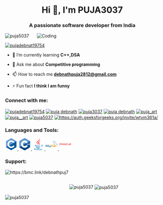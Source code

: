 <h1 align="center">Hi 👋, I'm PUJA3037</h1>
<h3 align="center">A passionate software developer from India</h3>
<img align="right" alt="Coding" width="400" src="https://startcoding.co.in/wp-content/uploads/2021/12/coding-for-kids.gif">

<p align="left"> <img src="https://komarev.com/ghpvc/?username=puja5037&label=Profile%20views&color=0e75b6&style=flat" alt="puja5037" /> </p>

<p align="left"> <a href="https://twitter.com/pujadebnat19754" target="blank"><img src="https://img.shields.io/twitter/follow/pujadebnat19754?logo=twitter&style=for-the-badge" alt="pujadebnat19754" /></a> </p>

- 🌱 I’m currently learning **C++,DSA**

- 💬 Ask me about **Competitive programming**

- 📫 How to reach me **debnathpuja2812@gmail.com**

- ⚡ Fun fact **I think I am funny**

<h3 align="left">Connect with me:</h3>
<p align="left">
<a href="https://twitter.com/pujadebnat19754" target="blank"><img align="center" src="https://raw.githubusercontent.com/rahuldkjain/github-profile-readme-generator/master/src/images/icons/Social/twitter.svg" alt="pujadebnat19754" height="30" width="40" /></a>
<a href="https://linkedin.com/in/puja debnath" target="blank"><img align="center" src="https://raw.githubusercontent.com/rahuldkjain/github-profile-readme-generator/master/src/images/icons/Social/linked-in-alt.svg" alt="puja debnath" height="30" width="40" /></a>
<a href="https://stackoverflow.com/users/puja3037" target="blank"><img align="center" src="https://raw.githubusercontent.com/rahuldkjain/github-profile-readme-generator/master/src/images/icons/Social/stack-overflow.svg" alt="puja3037" height="30" width="40" /></a>
<a href="https://fb.com/puja debnath" target="blank"><img align="center" src="https://raw.githubusercontent.com/rahuldkjain/github-profile-readme-generator/master/src/images/icons/Social/facebook.svg" alt="puja debnath" height="30" width="40" /></a>
<a href="https://instagram.com/puja_art" target="blank"><img align="center" src="https://raw.githubusercontent.com/rahuldkjain/github-profile-readme-generator/master/src/images/icons/Social/instagram.svg" alt="puja_art" height="30" width="40" /></a>
<a href="https://codeforces.com/profile/puja__art" target="blank"><img align="center" src="https://raw.githubusercontent.com/rahuldkjain/github-profile-readme-generator/master/src/images/icons/Social/codeforces.svg" alt="puja__art" height="30" width="40" /></a>
<a href="https://www.leetcode.com/puja5037" target="blank"><img align="center" src="https://raw.githubusercontent.com/rahuldkjain/github-profile-readme-generator/master/src/images/icons/Social/leet-code.svg" alt="puja5037" height="30" width="40" /></a>
<a href="https://auth.geeksforgeeks.org/user/https://auth.geeksforgeeks.org/invite/wtym361a/" target="blank"><img align="center" src="https://raw.githubusercontent.com/rahuldkjain/github-profile-readme-generator/master/src/images/icons/Social/geeks-for-geeks.svg" alt="https://auth.geeksforgeeks.org/invite/wtym361a/" height="30" width="40" /></a>
</p>

<h3 align="left">Languages and Tools:</h3>
<p align="left"> <a href="https://www.cprogramming.com/" target="_blank" rel="noreferrer"> <img src="https://raw.githubusercontent.com/devicons/devicon/master/icons/c/c-original.svg" alt="c" width="40" height="40"/> </a> <a href="https://www.w3schools.com/cpp/" target="_blank" rel="noreferrer"> <img src="https://raw.githubusercontent.com/devicons/devicon/master/icons/cplusplus/cplusplus-original.svg" alt="cplusplus" width="40" height="40"/> </a> <a href="https://www.java.com" target="_blank" rel="noreferrer"> <img src="https://raw.githubusercontent.com/devicons/devicon/master/icons/java/java-original.svg" alt="java" width="40" height="40"/> </a> <a href="https://www.mysql.com/" target="_blank" rel="noreferrer"> <img src="https://raw.githubusercontent.com/devicons/devicon/master/icons/mysql/mysql-original-wordmark.svg" alt="mysql" width="40" height="40"/> </a> <a href="https://www.oracle.com/" target="_blank" rel="noreferrer"> <img src="https://raw.githubusercontent.com/devicons/devicon/master/icons/oracle/oracle-original.svg" alt="oracle" width="40" height="40"/> </a> </p>

<h3 align="left">Support:</h3>
<p><a href="https://www.buymeacoffee.com/https://bmc.link/debnathpuj7"> <img align="left" src="https://cdn.buymeacoffee.com/buttons/v2/default-yellow.png" height="50" width="210" alt="https://bmc.link/debnathpuj7" /></a></p><br><br>

<p><img align="left" src="https://github-readme-stats.vercel.app/api/top-langs?username=puja5037&show_icons=true&locale=en&layout=compact" alt="puja5037" /></p>

<p>&nbsp;<img align="center" src="https://github-readme-stats.vercel.app/api?username=puja5037&show_icons=true&locale=en" alt="puja5037" /></p>

<p><img align="center" src="https://github-readme-streak-stats.herokuapp.com/?user=puja5037&" alt="puja5037" /></p>
